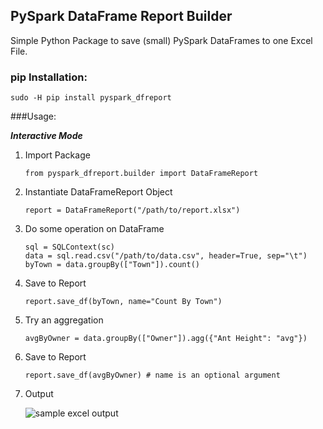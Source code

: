 ## PySpark DataFrame Report Builder

Simple Python Package to save (small) PySpark DataFrames to one Excel File.

### pip Installation:

```
sudo -H pip install pyspark_dfreport
```

###Usage:

_**Interactive Mode**_

1. Import Package

	```
	from pyspark_dfreport.builder import DataFrameReport
	```
2. Instantiate DataFrameReport Object

	```
	report = DataFrameReport("/path/to/report.xlsx")
	```
3. Do some operation on DataFrame

	```
	sql = SQLContext(sc)
	data = sql.read.csv("/path/to/data.csv", header=True, sep="\t")
	byTown = data.groupBy(["Town"]).count()
	```
4. Save to Report

	```
	report.save_df(byTown, name="Count By Town")
	```
5. Try an aggregation

	```
	avgByOwner = data.groupBy(["Owner"]).agg({"Ant Height": "avg"})
	```
6. Save to Report

	```
	report.save_df(avgByOwner) # name is an optional argument
	```
7. Output

	![sample excel output](http://i.imgur.com/hUKSBmP.png)